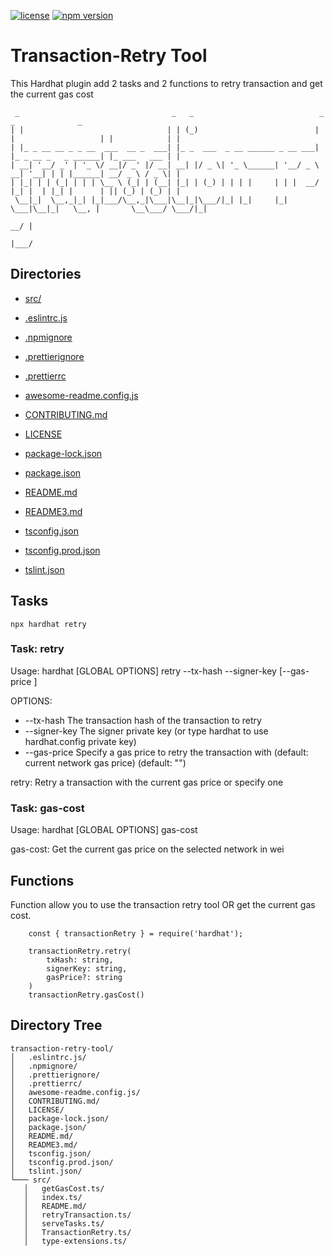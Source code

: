 
[![license](https://img.shields.io/github/license/jamesisaac/react-native-background-task.svg)](https://opensource.org/licenses/MIT)
[![npm version](https://badge.fury.io/js/transaction-retry-tool.svg)](https://badge.fury.io/js/transaction-retry-tool)


# Transaction-Retry Tool

This Hardhat plugin add 2 tasks and 2 functions to retry transaction and get the current gas cost


     _                                  _   _                            _                     _              _ 
    | |                                | | (_)                          | |                   | |            | |
    | |_ _ __ __ _ _ __  ___  __ _  ___| |_ _  ___  _ __ ______ _ __ ___| |_ _ __ _   _ ______| |_ ___   ___ | |
    | __| '__/ _' | '_ \/ __|/ _' |/ __| __| |/ _ \| '_ \______| '__/ _ \ __| '__| | | |______| __/ _ \ / _ \| |
    | |_| | | (_| | | | \__ \ (_| | (__| |_| | (_) | | | |     | | |  __/ |_| |  | |_| |      | || (_) | (_) | |
     \__|_|  \__,_|_| |_|___/\__,_|\___|\__|_|\___/|_| |_|     |_|  \___|\__|_|   \__, |       \__\___/ \___/|_|
                                                                                   __/ |                        
                                                                                  |___/                         
## Directories
 - [src/](./src/)

 - [.eslintrc.js](./.eslintrc.js)
 - [.npmignore](./.npmignore)
 - [.prettierignore](./.prettierignore)
 - [.prettierrc](./.prettierrc)
 - [awesome-readme.config.js](./awesome-readme.config.js)
 - [CONTRIBUTING.md](./CONTRIBUTING.md)
 - [LICENSE](./LICENSE)
 - [package-lock.json](./package-lock.json)
 - [package.json](./package.json)
 - [README.md](./README.md)
 - [README3.md](./README3.md)
 - [tsconfig.json](./tsconfig.json)
 - [tsconfig.prod.json](./tsconfig.prod.json)
 - [tslint.json](./tslint.json)


## Tasks

```
npx hardhat retry
```

### Task: retry

Usage: hardhat [GLOBAL OPTIONS] retry --tx-hash <STRING> --signer-key <STRING> [--gas-price <STRING>]

OPTIONS:

- --tx-hash             The transaction hash of the transaction to retry
- --signer-key          The signer private key (or type hardhat to use hardhat.config private key)
- --gas-price           Specify a gas price to retry the transaction with (default: current network gas price) (default: "")

retry: Retry a transaction with the current gas price or specify one

### Task: gas-cost

Usage: hardhat [GLOBAL OPTIONS] gas-cost

gas-cost: Get the current gas price on the selected network in wei

## Functions

Function allow you to use the transaction retry tool OR get the current gas cost.

```
    const { transactionRetry } = require('hardhat');

    transactionRetry.retry(
        txHash: string,
        signerKey: string,
        gasPrice?: string
    )
    transactionRetry.gasCost()
```

## Directory Tree
```
transaction-retry-tool/
│   .eslintrc.js/
│   .npmignore/
│   .prettierignore/
│   .prettierrc/
│   awesome-readme.config.js/
│   CONTRIBUTING.md/
│   LICENSE/
│   package-lock.json/
│   package.json/
│   README.md/
│   README3.md/
│   tsconfig.json/
│   tsconfig.prod.json/
│   tslint.json/
└─── src/
   │   getGasCost.ts/
   │   index.ts/
   │   README.md/
   │   retryTransaction.ts/
   │   serveTasks.ts/
   │   TransactionRetry.ts/
   │   type-extensions.ts/
```
